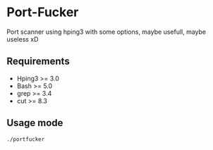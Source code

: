 # Port-Fucker
Port scanner using hping3 with some options, maybe usefull, maybe useless xD


## Requirements

- Hping3 >= 3.0
- Bash >= 5.0
- grep >= 3.4
- cut >= 8.3


## Usage mode
```
./portfucker
```
